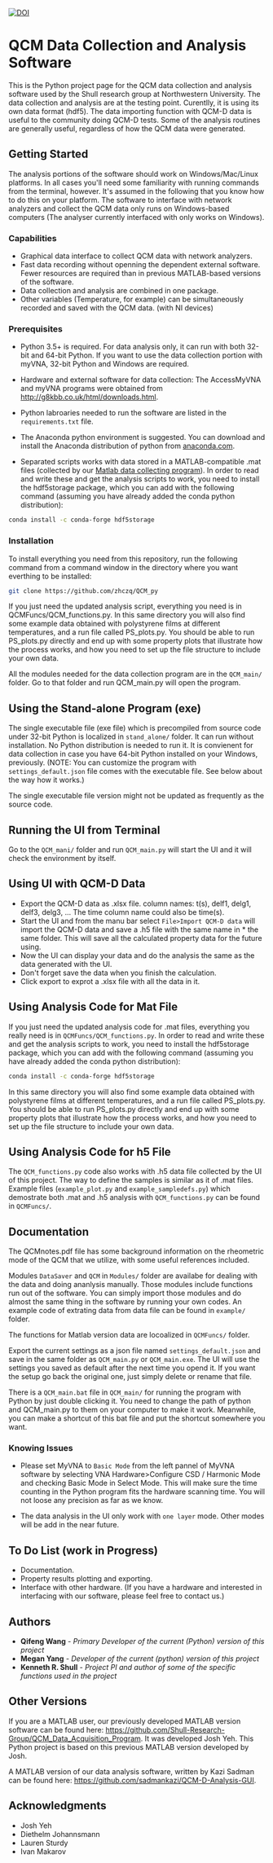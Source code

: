 [![DOI](https://zenodo.org/badge/138771761.svg)](https://zenodo.org/badge/latestdoi/138771761)

# QCM Data Collection and Analysis Software

This is the Python project page for the QCM data collection and analysis software used by the Shull research group at Northwestern University. The data collection and analysis are at the testing point. Curentlly, it is using its own data format (hdf5). The data importing function with QCM-D data is useful to the community doing QCM-D tests. Some of the analysis routines are generally useful, regardless of how the QCM data were generated.

## Getting Started

The analysis portions of the software should work on Windows/Mac/Linux platforms. In all cases you'll need some familiarity with running commands from the terminal, however. It's assumed in the following that you know how to do this on your platform. The software to interface with network analyzers and collect the QCM data only runs on Windows-based computers (The analyser currently interfaced with only works on Windows).

### Capabilities

* Graphical data interface to collect QCM data with network analyzers.  
* Fast data recording without openning the dependent external software. Fewer resources are required than in previous MATLAB-based versions of the software.  
* Data collection and analysis are combined in one package.  
* Other variables (Temperature, for example) can be simultaneously recorded and saved with the QCM data. (with NI devices)

### Prerequisites

* Python 3.5+ is required. For data analysis only, it can run with both 32-bit and 64-bit Python. If you want to use the data collection portion with myVNA, 32-bit Python and Windows are required.  

* Hardware and external software for data collection: The AccessMyVNA and myVNA programs were obtained from <http://g8kbb.co.uk/html/downloads.html>.
* Python labroaries needed to run the software are listed in the `requirements.txt` file.  
  
* The Anaconda python environment is suggested.  You can  download and install the Anaconda distribution of python from [anaconda.com](https://anaconda.com/download).  

* Separated scripts works with data stored in a MATLAB-compatible .mat files (collected by our [Matlab data collecting program](https://github.com/Shull-Research-Group/QCM_Data_Acquisition_Program)).  In order to read and write these and get the analysis scripts to work, you need to install the hdf5storage package, which you can add with the following command (assuming you have already added the conda python distribution):  

```bash
conda install -c conda-forge hdf5storage  
```

### Installation

To install everything you need from this repository, run the following command from a command window in the directory where you want everthing to be installed:

```bash
git clone https://github.com/zhczq/QCM_py
```

If you just need the updated analysis script, everything you need is in QCMFuncs/QCM_functions.py. In this same directory you will also find some example data obtained with polystyrene films at different temperatures, and a run file called PS_plots.py. You should be able to run PS_plots.py directly and end up with some property plots that illustrate how the process works, and how you need to set up the file structure to include your own data.

All the modules needed for the data collection program are in the `QCM_main/` folder. Go to that folder and run QCM_main.py will open the program.  

## Using the Stand-alone Program (exe)

The single executable file (exe file) which is precompiled from source code under 32-bit Python is localized in `stand_alone/` folder. It can run without installation. No Python distribution is needed to run it. It is convienent for data collection in case you have 64-bit Python installed on your Windows, previously. (NOTE: You can customize the program with `settings_default.json`  file comes with the executable file. See below about the way how it works.)  

The single executable file version might not be updated as frequently as the source code.

## Running the UI from Terminal

Go to the `QCM_mani/` folder and run `QCM_main.py` will start the UI and it will check the environment by itself.  

## Using UI with QCM-D Data

* Export the QCM-D data as .xlsx file. column names: t(s), delf1, delg1, delf3, delg3, ... The time column name could also be time(s).
* Start the UI and from the manu bar select `File>Import QCM-D data` will import the QCM-D data and save a .h5 file with the same name in * the same folder. This will save all the calculated property data for the future using.  
* Now the UI can display your data and do the analysis the same as the data generated with the UI.
* Don't forget save the data when you finish the calculation.
* Click export to exprot a .xlsx file with all the data in it.

## Using Analysis Code for Mat File  

If you just need the updated analysis code for .mat files, everything you really need is in `QCMFuncs/QCM_functions.py`. In order to read and write these and get the analysis scripts to work, you need to install the hdf5storage package, which you can add with the following command (assuming you have already added the conda python distribution):  

```bash
conda install -c conda-forge hdf5storage  
```

In this same directory you will also find some example data obtained with polystyrene films at different temperatures, and a run file called PS_plots.py. You should be able to run PS_plots.py directly and end up with some property plots that illustrate how the process works, and how you need to set up the file structure to include your own data.

## Using Analysis Code for h5 File  

The `QCM_functions.py` code also works with .h5 data file collected by the UI of this project. The way to define the samples is similar as it of .mat files. Example files (`example_plot.py` and `example_sampledefs.py`) which demostrate both .mat and .h5 analysis with `QCM_functions.py` can be found in  `QCMFuncs/`.

## Documentation

The QCMnotes.pdf file has some background information on the rheometric mode of the QCM that we utilize, with some useful references included.

Modules `DataSaver` and `QCM` in `Modules/` folder are availabe for dealing with the data and doing ananlysis manually. Those modules include functions run out of the software. You can simply import those modules and do almost the same thing in the software by running your own codes. An example code of extrating data from data file can be found in `example/` folder.

The functions for Matlab version data are locoalized in `QCMFuncs/` folder.  

Export the current settings as a json file named `settings_default.json` and save in the same folder as `QCM_main.py` or `QCM_main.exe`. The UI will use the settings you saved as default after the next time you opend it. If you want the setup go back the original one, just simply delete or rename that file.  

There is a `QCM_main.bat` file in  `QCM_main/` for running the program with Python by just double clicking it. You need to change the path of python and QCM_main.py to them on your computer to make it work. Meanwhile, you can make a shortcut of this bat file and put the shortcut somewhere you want.

### Knowing Issues

* Please set MyVNA to `Basic Mode` from the left pannel of MyVNA software by selecting VNA Hardware>Configure CSD / Harmonic Mode and checking Basic Mode in Select Mode. This will make sure the time counting in the Python program fits the hardware scanning time. You will not loose any precision as far as we know.  

* The data analysis in the UI only work with `one layer` mode. Other modes will be add in the near future.

## To Do List (work in Progress)

* Documentation.
* Property results plotting and exporting.
* Interface with other hardware. (If you have a hardware and interested in interfacing with our software, please feel free to contact us.)

## Authors

* **Qifeng Wang**  - *Primary Developer of the current (Python) version of this project*
* **Megan Yang**  - *Developer of the current (python) version of this project*
* **Kenneth R. Shull** - *Project PI and author of some of the specific functions used in the project*

## Other Versions

If you are a MATLAB user, our previously developed MATLAB version software can be found here: <https://github.com/Shull-Research-Group/QCM_Data_Acquisition_Program>. It was developed Josh Yeh. This Python project is based on this previous MATLAB version developed by Josh.  

A MATLAB version of our data analysis software, written by Kazi Sadman can be found here: <https://github.com/sadmankazi/QCM-D-Analysis-GUI>.

## Acknowledgments

* Josh Yeh
* Diethelm Johannsmann
* Lauren Sturdy
* Ivan Makarov
